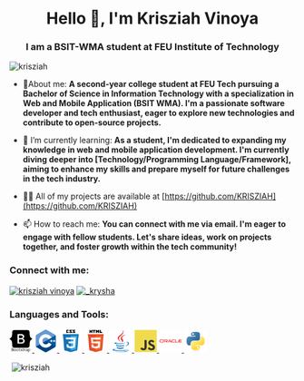 <h1 align="center">Hello 👋, I'm Krisziah Vinoya</h1>
<h3 align="center">I am a BSIT-WMA student at FEU Institute of Technology</h3>

<p align="left"> <img src="https://komarev.com/ghpvc/?username=krisziah&label=Profile%20views&color=0e75b6&style=flat" alt="krisziah" /> </p>

- 🔭About me: **A second-year college student at FEU Tech pursuing a Bachelor of Science in Information Technology with a specialization in Web and Mobile Application (BSIT WMA). I'm a passionate software developer and tech enthusiast, eager to explore new technologies and contribute to open-source projects.**

- 🌱 I’m currently learning: **As a student, I'm dedicated to expanding my knowledge in web and mobile application development. I'm currently diving deeper into [Technology/Programming Language/Framework], aiming to enhance my skills and prepare myself for future challenges in the tech industry.**

- 👨‍💻 All of my projects are available at [https://github.com/KRISZIAH](https://github.com/KRISZIAH)

- 📫 How to reach me: **You can connect with me via email. I'm eager to engage with fellow students. Let's share ideas, work on projects together, and foster growth within the tech community!**

<h3 align="left">Connect with me:</h3>
<p align="left">
<a href="https://fb.com/krisziah vinoya" target="blank"><img align="center" src="https://raw.githubusercontent.com/rahuldkjain/github-profile-readme-generator/master/src/images/icons/Social/facebook.svg" alt="krisziah vinoya" height="30" width="40" /></a>
<a href="https://instagram.com/_krysha" target="blank"><img align="center" src="https://raw.githubusercontent.com/rahuldkjain/github-profile-readme-generator/master/src/images/icons/Social/instagram.svg" alt="_krysha" height="30" width="40" /></a>
</p>

<h3 align="left">Languages and Tools:</h3>
<p align="left"> <a href="https://getbootstrap.com" target="_blank" rel="noreferrer"> <img src="https://raw.githubusercontent.com/devicons/devicon/master/icons/bootstrap/bootstrap-plain-wordmark.svg" alt="bootstrap" width="40" height="40"/> </a> <a href="https://www.w3schools.com/cpp/" target="_blank" rel="noreferrer"> <img src="https://raw.githubusercontent.com/devicons/devicon/master/icons/cplusplus/cplusplus-original.svg" alt="cplusplus" width="40" height="40"/> </a> <a href="https://www.w3schools.com/css/" target="_blank" rel="noreferrer"> <img src="https://raw.githubusercontent.com/devicons/devicon/master/icons/css3/css3-original-wordmark.svg" alt="css3" width="40" height="40"/> </a> <a href="https://www.w3.org/html/" target="_blank" rel="noreferrer"> <img src="https://raw.githubusercontent.com/devicons/devicon/master/icons/html5/html5-original-wordmark.svg" alt="html5" width="40" height="40"/> </a> <a href="https://www.java.com" target="_blank" rel="noreferrer"> <img src="https://raw.githubusercontent.com/devicons/devicon/master/icons/java/java-original.svg" alt="java" width="40" height="40"/> </a> <a href="https://developer.mozilla.org/en-US/docs/Web/JavaScript" target="_blank" rel="noreferrer"> <img src="https://raw.githubusercontent.com/devicons/devicon/master/icons/javascript/javascript-original.svg" alt="javascript" width="40" height="40"/> </a> <a href="https://www.oracle.com/" target="_blank" rel="noreferrer"> <img src="https://raw.githubusercontent.com/devicons/devicon/master/icons/oracle/oracle-original.svg" alt="oracle" width="40" height="40"/> </a> <a href="https://www.python.org" target="_blank" rel="noreferrer"> <img src="https://raw.githubusercontent.com/devicons/devicon/master/icons/python/python-original.svg" alt="python" width="40" height="40"/> </a> </p>

<p>&nbsp;<img align="center" src="https://github-readme-stats.vercel.app/api?username=krisziah&show_icons=true&locale=en" alt="krisziah" /></p>
